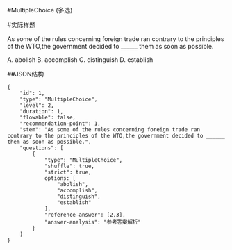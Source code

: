 #MultipleChoice (多选)

#实际样题

As some of the rules concerning foreign trade ran contrary to the principles of the WTO,the government decided to ______ them as soon as possible.

A. abolish
B. accomplish
C. distinguish
D. establish

##JSON结构

	{
		"id": 1,						
		"type": "MultipleChoice",			
		"level": 2,						
		"duration": 1,					
		"flowable": false,				
		"recommendation-point": 1,		
		"stem": "As some of the rules concerning foreign trade ran contrary to the principles of the WTO,the government decided to ______ them as soon as possible.",
		"questions": [
			{
				"type": "MultipleChoice",
				"shuffle": true, 				
				"strict": true,	
				options: [		
					"abolish",
					"accomplish",
					"distinguish",
					"establish"
				],
				"reference-answer": [2,3],
				"answer-analysis": "参考答案解析"
			}
		]
	}

